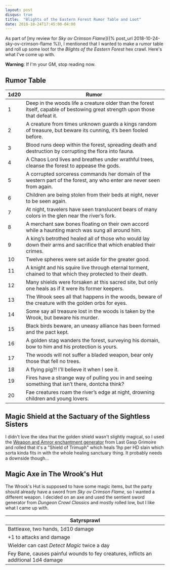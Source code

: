 ```yaml
---
layout: post
disqus: true
title:  "Blights of the Eastern Forest Rumor Table and Loot"
date: 2018-10-24T17:45:00-04:00
---
```


As part of [my review for _Sky ov Crimson Flame_]({% post_url 2018-10-24-sky-ov-crimson-flame %}), I mentioned that I wanted to make a rumor table and roll up some loot for the _Blights of the Eastern Forest_ hex crawl. Here's what I've come up with.

**Warning**: If I'm your GM, stop reading now.

## Rumor Table

| 1d20 | Rumor |
| ---- | ----- |
| 1 | Deep in the woods life a creature older than the forest itself, capable of bestowing great strength upon those that defeat it. |
| 2 | A creature from times unknown guards a kings random of treasure, but beware its cunning, it’s been fooled before. |
| 3 | Blood runs deep within the forest, spreading death and destruction by corrupting the flora into fauna. |
| 4 | A Chaos Lord lives and breathes under wrathful trees, cleanse the forest to appease the gods. |
| 5 | A corrupted sorceress commands her domain of the western part of the forest, any who enter are never seen from again. |
| 6 | Children are being stolen from their beds at night, never to be seen again. |
| 7 | At night, travelers have seen translucent bears of many colors in the glen near the river’s fork. |
| 8 | A merchant saw bones floating on their own accord while a haunting march was sung all around him. |
| 9 | A king’s betrothed healed all of those who would lay down their arms and sacrifice that which enabled their crimes. |
| 10 | Twelve spheres were set aside for the greater good. |
| 11 | A knight and his squire live through eternal torment, chained to that which they protected to their death. |
| 12 | Many shields were forsaken at this sacred site, but only one heals as if it were its former keepers. |
| 13 | The Wrook sees all that happens in the woods, beware of the creature with the golden orbs for eyes. |
| 14 | Some say all treasure lost in the woods is taken by the Wrook, but beware his murder. |
| 15 | Black birds beware, an uneasy alliance has been formed and the pact kept. |
| 16 | A golden stag wanders the forest, surveying his domain, bow to him and his protection is yours. |
| 17 | The woods will not suffer a bladed weapon, bear only those that fell no trees. |
| 18 | A flying pig?! I’ll believe it when I see it. |
| 19 | Fires have a strange way of pulling you in and seeing something that isn’t there, dontcha think? |
| 20 | Fae creatures roam the river’s edge at night, drowning children and young lovers. |

## Magic Shield at the Sactuary of the Sightless Sisters

I didn't love the idea that the golden shield wasn't slightly magical, so I used the [Weapon and Amror enchantment generator](https://www.lastgaspgrimoire.com/generators/the-seventh-order-of-the-random-generator/) from Last Gasp Grimoire and rolled that it's a "Shield of Trimuph" which heals 1hp per HD slain which sorta kinda fits in with the whole healing sanctuary thing. It probably needs a downside though...

## Magic Axe in The Wrook's Hut

The Wrook's Hut is supposed to have some magic items, but the party should already have a sword from _Sky ov Crimson Flame_, so I wanted a different weapon. I decided on an axe and used the sentient sword generator from _Dungeon Crawl Classics_ and mostly rolled low, but I like what I came up with.

| Satyrsprawl |
| ----------- |
| Battleaxe, two hands, 1d10 damage
| +1 to attacks and damage
| Wielder can cast _Detect Magic_ twice a day
| Fey Bane, causes painful wounds to fey creatures, inflicts an additional 1d4 damage

